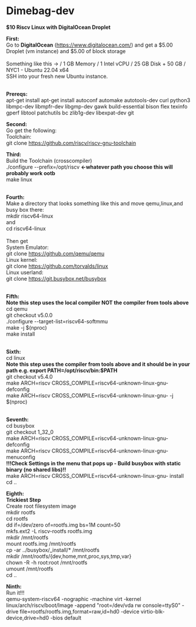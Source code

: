 # Dimebag-dev
<strong>$10 Riscv Linux with DigitalOcean Droplet</strong>



  <strong>First:</strong><br> 
  Go to <strong>DigitalOcean</strong> (https://www.digitalocean.com/) and get a $5.00 Droplet (vm instance) and $5.00 of block storage<br><br>
  Something like this -> / 1 GB Memory / 1 Intel vCPU / 25 GB Disk + 50 GB / NYC1 - Ubuntu 22.04 x64<br>
  SSH into your fresh new Ubuntu instance.<br><br>

  <strong>Prereqs:</strong><br>
  apt-get install apt-get install autoconf automake autotools-dev curl python3 libmpc-dev libmpfr-dev libgmp-dev gawk build-essential bison flex texinfo   gperf libtool patchutils bc zlib1g-dev libexpat-dev git<br>




  <strong>Second:</strong><br>
  Go get the following:<br>
  Toolchain:<br>
  git clone https://github.com/riscv/riscv-gnu-toolchain <br>

  
   <strong>Third:</strong><br>
   Build the Toolchain (crosscompiler)<br>
  ./configure --prefix=/opt/riscv <strong><-whatever path you choose this will probably work ootb</strong><br>
   make linux<br><br>
  
   <strong>Fourth:</strong><br>
   Make a directory that looks something like this and move qemu,linux,and busy box there:<br>
   mkdir riscv64-linux<br>
   and<br>
   cd riscv64-linux<br><br>
   Then get<br>
   System Emulator:<br>
   git clone https://github.com/qemu/qemu <br>
   Linux kernel:<br>
   git clone https://github.com/torvalds/linux <br>
   Linux userland:<br>git clone https://git.busybox.net/busybox <br><br>
  
   
    
   <strong>Fifth:</strong><br>
   <strong>Note this step uses the local compiler NOT the compiler from tools above</strong><br>
   cd qemu<br>
   git checkout v5.0.0<br>
   ./configure --target-list=riscv64-softmmu<br>
   make -j $(nproc)<br>
   make install<br><br>

   <strong>Sixth:</strong><br>
   cd linux<br>
   <strong>Note this step uses the compiler from tools above and it should be in your path e.g. export PATH=/opt/riscv/bin:$PATH </strong><br>
   git checkout v5.4.0<br>
   make ARCH=riscv CROSS_COMPILE=riscv64-unknown-linux-gnu- defconfig<br>
   make ARCH=riscv CROSS_COMPILE=riscv64-unknown-linux-gnu- -j $(nproc)<br><br>
   
  <strong>Seventh:</strong><br>
  cd busybox<br>
  git checkout 1_32_0<br>
  make ARCH=riscv CROSS_COMPILE=riscv64-unknown-linux-gnu- defconfig<br>
  make ARCH=riscv CROSS_COMPILE=riscv64-unknown-linux-gnu- menuconfig<br>
  <strong>!!!Check Settings in the menu that pops up - Build busybox with static binary (no shared libs)!!</strong><br>
  make ARCH=riscv CROSS_COMPILE=riscv64-unknown-linux-gnu- install<br>
  cd ..<br>
   
  <strong>Eighth:</strong><br>
  <strong>Trickiest Step</strong><br>
  Create root filesystem image<br>
  mkdir rootfs<br>
  cd rootfs<br>
  dd if=/dev/zero of=rootfs.img bs=1M count=50<br>
  mkfs.ext2 -L riscv-rootfs rootfs.img<br>
  mkdir /mnt/rootfs<br>
  mount rootfs.img /mnt/rootfs<br>
  cp -ar ../busybox/_install/* /mnt/rootfs<br>
  mkdir /mnt/rootfs/{dev,home,mnt,proc,sys,tmp,var}<br>
  chown -R -h root:root /mnt/rootfs<br>
  umount /mnt/rootfs<br>
  cd ..<br>
  
  <strong>Ninth:</strong><br>
  Run it!!!<br>
  qemu-system-riscv64 -nographic -machine virt -kernel linux/arch/riscv/boot/Image -append "root=/dev/vda rw console=ttyS0" -drive  file=rootfs/rootfs.img,format=raw,id=hd0 -device virtio-blk-device,drive=hd0 -bios default <br>
